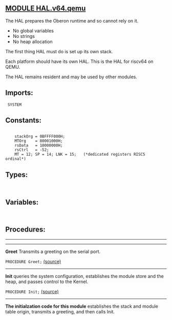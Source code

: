 
## [MODULE HAL.v64.qemu](https://github.com/io-core/Boot/blob/main/HAL.v64.qemu.Mod)
The HAL prepares the Oberon runtime and so cannot rely on it.

* No global variables
* No strings
* No heap allocation

The first thing HAL must do is set up its own stack.

Each platform should have its own HAL. This is the HAL for riscv64 on QEMU.

The HAL remains resident and may be used by other modules.


  ## Imports:
` SYSTEM`

## Constants:
```

    stackOrg = 0BFFFF000H;
    MTOrg    = 80001000H;
    rsData   = 10000000H; 
    rsCtrl   = -52;
    MT = 12; SP = 14; LNK = 15;   (*dedicated registers RISC5 ordinal*)

```
## Types:
```


```
## Variables:
```


```
## Procedures:
---
---
**Greet** Transmits a greeting on the serial port.

`PROCEDURE Greet;` [(source)](https://github.com/io-core/Boot/blob/main/HAL.v64.qemu.Mod#L37)

---
**Init** queries the system configuration, establishes the module store and the heap, and passes control to the Kernel.

`PROCEDURE Init;` [(source)](https://github.com/io-core/Boot/blob/main/HAL.v64.qemu.Mod#L55)

---
**The initialzation code for this module** establishes the stack and module table origin, transmits a greeting, and then calls Init.
